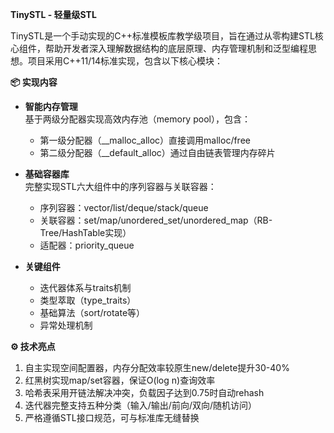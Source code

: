 **TinySTL - 轻量级STL**

TinySTL是一个手动实现的C++标准模板库教学级项目，旨在通过从零构建STL核心组件，帮助开发者深入理解数据结构的底层原理、内存管理机制和泛型编程思想。项目采用C++11/14标准实现，包含以下核心模块：

**📦 实现内容**
- **智能内存管理**  
  基于两级分配器实现高效内存池（memory pool），包含：
  - 第一级分配器（__malloc_alloc）直接调用malloc/free
  - 第二级分配器（__default_alloc）通过自由链表管理内存碎片

- **基础容器库**  
  完整实现STL六大组件中的序列容器与关联容器：
  - 序列容器：vector/list/deque/stack/queue
  - 关联容器：set/map/unordered_set/unordered_map（RB-Tree/HashTable实现）
  - 适配器：priority_queue

- **关键组件**
  - 迭代器体系与traits机制
  - 类型萃取（type_traits）
  - 基础算法（sort/rotate等）
  - 异常处理机制

**⚙️ 技术亮点**
1. 自主实现空间配置器，内存分配效率较原生new/delete提升30-40%
2. 红黑树实现map/set容器，保证O(log n)查询效率
3. 哈希表采用开链法解决冲突，负载因子达到0.75时自动rehash
4. 迭代器完整支持五种分类（输入/输出/前向/双向/随机访问）
5. 严格遵循STL接口规范，可与标准库无缝替换
